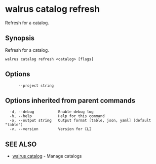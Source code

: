 # walrus catalog refresh

Refresh for a catalog.

## Synopsis

Refresh for a catalog.

```
walrus catalog refresh <catalog> [flags]
```

## Options

```
      --project string   
```

## Options inherited from parent commands

```
  -d, --debug           Enable debug log
  -h, --help            Help for this command
  -o, --output string   Output format [table, json, yaml] (default "table")
  -v, --version         Version for CLI
```

## SEE ALSO

* [walrus catalog](walrus_catalog)	 - Manage catalogs

